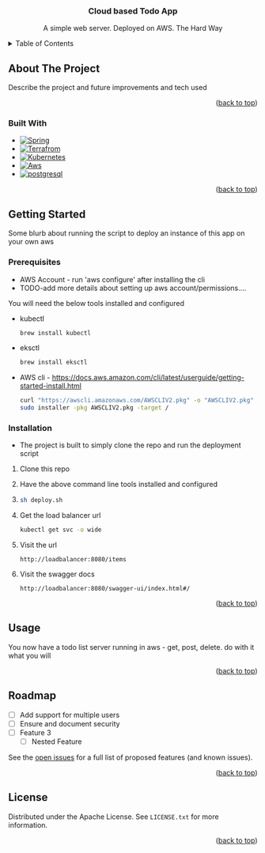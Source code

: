 <!-- Improved compatibility of back to top link: See: https://github.com/othneildrew/Best-README-Template/pull/73 -->
<a name="readme-top"></a>
<!--
*** Thanks for checking out the Best-README-Template. If you have a suggestion
*** that would make this better, please fork the repo and create a pull request
*** or simply open an issue with the tag "enhancement".
*** Don't forget to give the project a star!
*** Thanks again! Now go create something AMAZING! :D
-->


<h3 align="center">Cloud based Todo App</h3>
  <p align="center">
    A simple web server. Deployed on AWS. The Hard Way


<!-- TABLE OF CONTENTS -->
<details>
  <summary>Table of Contents</summary>
  <ol>
    <li>
      <a href="#about-the-project">About The Project</a>
      <ul>
        <li><a href="#built-with">Built With</a></li>
      </ul>
    </li>
    <li>
      <a href="#getting-started">Getting Started</a>
      <ul>
        <li><a href="#prerequisites">Prerequisites</a></li>
        <li><a href="#installation">Installation</a></li>
      </ul>
    </li>
    <li><a href="#usage">Usage</a></li>
    <li><a href="#roadmap">Roadmap</a></li>
    <li><a href="#contributing">Contributing</a></li>
    <li><a href="#license">License</a></li>
    <li><a href="#contact">Contact</a></li>
    <li><a href="#acknowledgments">Acknowledgments</a></li>
  </ol>
</details>


<!-- ABOUT THE PROJECT -->
## About The Project

Describe the project and future improvements and tech used

<p align="right">(<a href="#readme-top">back to top</a>)</p>



### Built With

* [![Spring][Spring]][Spring-url]
* [![Terrafrom][Terraform]][Terraform-url]
* [![Kubernetes][Kubernetes]][Kubernetes-url]
* [![Aws][Aws]][Aws-url]
* [![postgresql][postgresql]][postgresql-url]

<p align="right">(<a href="#readme-top">back to top</a>)</p>

<!-- GETTING STARTED -->
## Getting Started

Some blurb about running the script to deploy an instance of this app on your own aws

### Prerequisites
* AWS Account - run 'aws configure' after installing the cli
* TODO-add more details about setting up aws account/permissions....


You will need the below tools installed and configured


* kubectl
  ```sh
  brew install kubectl
  ```
* eksctl
  ```sh
  brew install eksctl
  ```
* AWS cli - https://docs.aws.amazon.com/cli/latest/userguide/getting-started-install.html
  ```sh
  curl "https://awscli.amazonaws.com/AWSCLIV2.pkg" -o "AWSCLIV2.pkg"
  sudo installer -pkg AWSCLIV2.pkg -target /
  ```

### Installation

* The project is built to simply clone the repo and run the deployment script

1. Clone this repo
2. Have the above command line tools installed and configured
3. 
   ```sh
   sh deploy.sh
   ```
3. Get the load balancer url
   ```sh
   kubectl get svc -o wide
   ```
4. Visit the url
   ```http
   http://loadbalancer:8080/items
   ```

5. Visit the swagger docs
   ```http
   http://loadbalancer:8080/swagger-ui/index.html#/
   ```

<p align="right">(<a href="#readme-top">back to top</a>)</p>


<!-- USAGE EXAMPLES -->
## Usage

You now have a todo list server running in aws - get, post, delete. do with it what you will

<p align="right">(<a href="#readme-top">back to top</a>)</p>


<!-- ROADMAP -->
## Roadmap

- [ ] Add support for multiple users
- [ ] Ensure and document security 
- [ ] Feature 3
    - [ ] Nested Feature

See the [open issues](https://github.com/gxwilkerson415/TodoApp/issues) for a full list of proposed features (and known issues).

<p align="right">(<a href="#readme-top">back to top</a>)</p>

<!-- LICENSE -->
## License

Distributed under the Apache License. See `LICENSE.txt` for more information.

<p align="right">(<a href="#readme-top">back to top</a>)</p>

<!-- MARKDOWN LINKS & IMAGES -->
<!-- https://www.markdownguide.org/basic-syntax/#reference-style-links -->
[Spring-url]: https://spring.io/
[Spring]: https://img.shields.io/badge/Spring-8015847?style=for-the-badge&logo=Spring&logoColor=white

[postgresql-url]: https://www.postgresql.org/
[postgresql]: https://img.shields.io/badge/postgresql-326CE5?style=for-the-badge&logo=postgresql&logoColor=white


[terraform-url]: https://terraform.io/
[terraform]: https://img.shields.io/badge/terraform-844FBA?style=for-the-badge&logo=terraform&logoColor=white

[Aws-url]: https://aws.amazon.com/eks/
[Aws]: https://img.shields.io/badge/EKS-FF9900?style=for-the-badge&logo=amazoneks&logoColor=white

[kubernetes-url]: https://kubernetes.io/
[kubernetes]: https://img.shields.io/badge/Kubernetes-326CE5?style=for-the-badge&logo=kubernetes&logoColor=white


